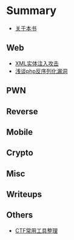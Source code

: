 # Summary

* [关于本书](README.md)

## Web

* [XML实体注入攻击](web/xmlshi-ti-zhu-ru-gong-ji.md)
* [浅谈php反序列化漏洞](web/qian-tan-php-fan-xu-lie-hua-lou-dong.md)

## PWN

## Reverse

## Mobile

## Crypto

## Misc

## Writeups

## Others

* [CTF常用工具整理](others/ctfchang-yong-gong-ju-zheng-li.md)

